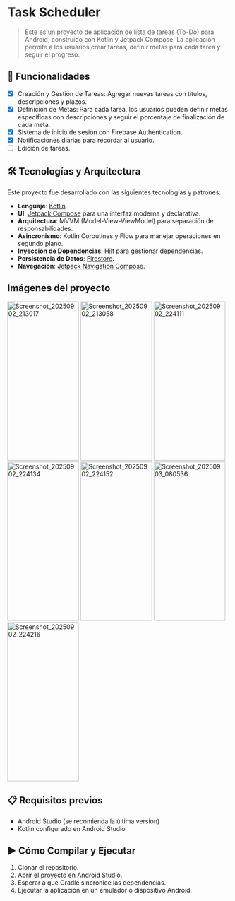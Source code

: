 # Task Scheduler
> Este es un proyecto de aplicación de lista de tareas (To-Do) para Android, construido con Kotlin y Jetpack Compose. La aplicación permite a los usuarios crear tareas, definir metas para cada tarea y seguir el progreso.

## 🚀 Funcionalidades

- [x] Creación y Gestión de Tareas: Agregar nuevas tareas con títulos, descripciones y plazos.
- [x] Definición de Metas: Para cada tarea, los usuarios pueden definir metas específicas con descripciones y seguir el porcentaje de finalización de cada meta.
- [x] Sistema de inicio de sesión con Firebase Authentication.
- [x] Notificaciones diarias para recordar al usuario.
- [ ] Edición de tareas.

## 🛠️ Tecnologías y Arquitectura

Este proyecto fue desarrollado con las siguientes tecnologías y patrones:

* **Lenguaje**: [Kotlin](https://kotlinlang.org/)
* **UI**: [Jetpack Compose](https://developer.android.com/jetpack/compose) para una interfaz moderna y declarativa.
* **Arquitectura**: MVVM (Model-View-ViewModel) para separación de responsabilidades.
* **Asincronismo**: Kotlin Coroutines y Flow para manejar operaciones en segundo plano.
* **Inyección de Dependencias**: [Hilt](https://developer.android.com/training/dependency-injection/hilt-android) para gestionar dependencias.
* **Persistencia de Datos**: [Firestore](https://firebase.google.com/docs/firestore).
* **Navegación**: [Jetpack Navigation Compose](https://developer.android.com/jetpack/compose/navigation).

## Imágenes del proyecto

<img width="162" height="360" alt="Screenshot_20250902_213017" src="https://github.com/user-attachments/assets/963e296d-ae3a-439a-acd5-7e4d376ad34b" />
<img width="162" height="360" alt="Screenshot_20250902_213058" src="https://github.com/user-attachments/assets/7e12524e-e15d-422c-ac19-7fef95499989" />
<img width="162" height="360" alt="Screenshot_20250902_224111" src="https://github.com/user-attachments/assets/5aef4392-744b-429f-9f89-2f29e9a30af1" />
<img width="162" height="360" alt="Screenshot_20250902_224134" src="https://github.com/user-attachments/assets/07e7228c-be18-4881-9f88-4bc416ba45e4" />
<img width="162" height="360" alt="Screenshot_20250902_224152" src="https://github.com/user-attachments/assets/f08efa89-ff5b-4a6b-8b54-44169547f24b" />
<img width="162" height="360" alt="Screenshot_20250903_080536" src="https://github.com/user-attachments/assets/e2a4f2df-3773-4be7-b416-ed59561cabb3" />
<img width="162" height="360" alt="Screenshot_20250902_224216" src="https://github.com/user-attachments/assets/c1d3d398-4e4f-4e1a-901f-9af73d537c3c" />

## 📋 Requisitos previos

* Android Studio (se recomienda la última versión)
* Kotlin configurado en Android Studio

## ▶️ Cómo Compilar y Ejecutar

1. Clonar el repositorio.
2. Abrir el proyecto en Android Studio.
3. Esperar a que Gradle sincronice las dependencias.
4. Ejecutar la aplicación en un emulador o dispositivo Android.
